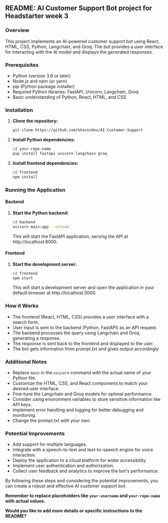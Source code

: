 ## README: AI Customer Support Bot project for Headstarter week 3

### Overview
This project implements an AI-powered customer support bot using React, HTML, CSS, Python, Langchain, and Groq. The bot provides a user interface for interacting with the AI model and displays the generated responses.

### Prerequisites
* Python (version 3.6 or later)
* Node.js and npm (or yarn)
* pip (Python package installer)
* Required Python libraries: FastAPI, Uvicorn, Langchain, Groq
* Basic understanding of Python, React, HTML, and CSS

### Installation
1. **Clone the repository:**
   ```bash
   git clone https://github.com/khavindev/AI-Customer-Support
   ```
2. **Install Python dependencies:**
   ```bash
   cd your-repo-name
   pip install fastapi uvicorn langchain groq
   ```
3. **Install frontend dependencies:**
   ```bash
   cd frontend
   npm install
   ```

### Running the Application
#### Backend
1. **Start the Python backend:**
   ```bash
   cd backend
   uvicorn main:app --reload
   ```
   This will start the FastAPI application, serving the API at http://localhost:8000.

#### Frontend
1. **Start the development server:**
   ```bash
   cd frontend
   npm start
   ```
   This will start a development server and open the application in your default browser at http://localhost:3000.

### How it Works
* The frontend (React, HTML, CSS) provides a user interface with a search form.
* User input is sent to the backend (Python, FastAPI) as an API request.
* The backend processes the query using Langchain and Groq, generating a response.
* The response is sent back to the frontend and displayed to the user.
* The bot gets information from prompt.txt and gives output accordingly

### Additional Notes
* Replace `main` in the `uvicorn` command with the actual name of your Python file.
* Customize the HTML, CSS, and React components to match your desired user interface.
* Fine-tune the Langchain and Groq models for optimal performance.
* Consider using environment variables to store sensitive information like API keys.
* Implement error handling and logging for better debugging and monitoring.
* Change the prompt.txt with your own

### Potential Improvements
* Add support for multiple languages.
* Integrate with a speech-to-text and text-to-speech engine for voice interaction.
* Deploy the application to a cloud platform for wider accessibility.
* Implement user authentication and authorization.
* Collect user feedback and analytics to improve the bot's performance.

By following these steps and considering the potential improvements, you can create a robust and effective AI customer support bot.
 
**Remember to replace placeholders like `your-username` and `your-repo-name` with actual values.**
 
**Would you like to add more details or specific instructions to the README?**
